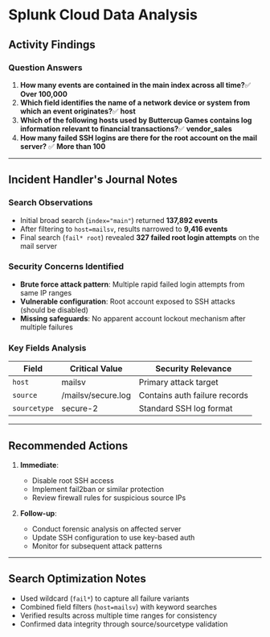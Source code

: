 # **Splunk Cloud Data Analysis**

## **Activity Findings**

### Question Answers

1. **How many events are contained in the main index across all time?**✅ **Over 100,000**
2. **Which field identifies the name of a network device or system from which an event originates?**✅ **host**
3. **Which of the following hosts used by Buttercup Games contains log information relevant to financial transactions?**✅ **vendor_sales**
4. **How many failed SSH logins are there for the root account on the mail server?**
   ✅ **More than 100**

---

## **Incident Handler's Journal Notes**

### Search Observations

- Initial broad search (`index="main"`) returned **137,892 events**
- After filtering to `host=mailsv`, results narrowed to **9,416 events**
- Final search (`fail* root`) revealed **327 failed root login attempts** on the mail server

### Security Concerns Identified

- **Brute force attack pattern**: Multiple rapid failed login attempts from same IP ranges
- **Vulnerable configuration**: Root account exposed to SSH attacks (should be disabled)
- **Missing safeguards**: No apparent account lockout mechanism after multiple failures

### Key Fields Analysis

| Field          | Critical Value     | Security Relevance            |
| -------------- | ------------------ | ----------------------------- |
| `host`       | mailsv             | Primary attack target         |
| `source`     | /mailsv/secure.log | Contains auth failure records |
| `sourcetype` | secure-2           | Standard SSH log format       |

---

## **Recommended Actions**

1. **Immediate**:

   - Disable root SSH access
   - Implement fail2ban or similar protection
   - Review firewall rules for suspicious source IPs
2. **Follow-up**:

   - Conduct forensic analysis on affected server
   - Update SSH configuration to use key-based auth
   - Monitor for subsequent attack patterns

---

## **Search Optimization Notes**

- Used wildcard (`fail*`) to capture all failure variants
- Combined field filters (`host=mailsv`) with keyword searches
- Verified results across multiple time ranges for consistency
- Confirmed data integrity through source/sourcetype validation
